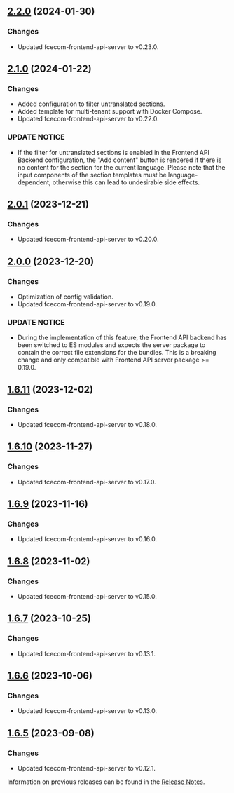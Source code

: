 ## [2.2.0](https://github.com/e-Spirit/fcecom-frontend-api-backend/compare/v2.1.0...v2.2.0) (2024-01-30)

### Changes
* Updated fcecom-frontend-api-server to v0.23.0.

## [2.1.0](https://github.com/e-Spirit/fcecom-frontend-api-backend/compare/v2.0.1...v2.1.0) (2024-01-22)

### Changes
* Added configuration to filter untranslated sections.
* Added template for multi-tenant support with Docker Compose.
* Updated fcecom-frontend-api-server to v0.22.0.

### UPDATE NOTICE
* If the filter for untranslated sections is enabled in the Frontend API Backend configuration, the "Add content" button is rendered if there is no content for the section for the current language. Please note that the input components of the section templates must be language-dependent, otherwise this can lead to undesirable side effects.

## [2.0.1](https://github.com/e-Spirit/fcecom-frontend-api-backend/compare/v2.0.0...v2.0.1) (2023-12-21)

### Changes
* Updated fcecom-frontend-api-server to v0.20.0.

## [2.0.0](https://github.com/e-Spirit/fcecom-frontend-api-backend/compare/v1.6.11...v2.0.0) (2023-12-20)

### Changes
* Optimization of config validation.
* Updated fcecom-frontend-api-server to v0.19.0.

### UPDATE NOTICE
* During the implementation of this feature, the Frontend API backend has been switched to ES modules and expects the server package to contain the correct file extensions for the bundles. This is a breaking change and only compatible with Frontend API server package >= 0.19.0.

## [1.6.11](https://github.com/e-Spirit/fcecom-frontend-api-backend/compare/v1.6.10...v1.6.11) (2023-12-02)

### Changes
* Updated fcecom-frontend-api-server to v0.18.0.

## [1.6.10](https://github.com/e-Spirit/fcecom-frontend-api-backend/compare/v1.6.9...v1.6.10) (2023-11-27)

### Changes
* Updated fcecom-frontend-api-server to v0.17.0.

## [1.6.9](https://github.com/e-Spirit/fcecom-frontend-api-backend/compare/v1.6.8...v1.6.9) (2023-11-16)

### Changes
* Updated fcecom-frontend-api-server to v0.16.0.

## [1.6.8](https://github.com/e-Spirit/fcecom-frontend-api-backend/compare/v1.6.7...v1.6.8) (2023-11-02)

### Changes
* Updated fcecom-frontend-api-server to v0.15.0.

## [1.6.7](https://github.com/e-Spirit/fcecom-frontend-api-backend/compare/v1.6.6...v1.6.7) (2023-10-25)

### Changes
* Updated fcecom-frontend-api-server to v0.13.1.

## [1.6.6](https://github.com/e-Spirit/fcecom-frontend-api-backend/compare/v1.6.5...v1.6.6) (2023-10-06)

### Changes
* Updated fcecom-frontend-api-server to v0.13.0.

## [1.6.5](https://github.com/e-Spirit/fcecom-frontend-api-backend/compare/v1.6.4...v1.6.5) (2023-09-08)

### Changes
* Updated fcecom-frontend-api-server to v0.12.1.


Information on previous releases can be found in the [Release Notes](https://docs.e-spirit.com/ecom/fsconnect-com/FirstSpirit_Connect_for_Commerce_Releasenotes_EN.html).
